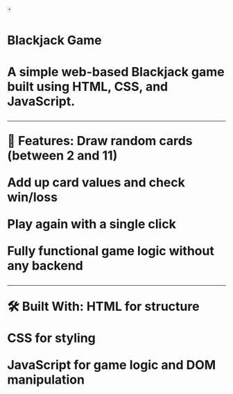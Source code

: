 🃏 <h1>Blackjack Game<h1>
A simple web-based Blackjack game built using HTML, CSS, and JavaScript.
<hr>
🎯 Features:
Draw random cards (between 2 and 11)

Add up card values and check win/loss

Play again with a single click

Fully functional game logic without any backend

<hr>
🛠️ Built With:
HTML for structure

CSS for styling

JavaScript for game logic and DOM manipulation
